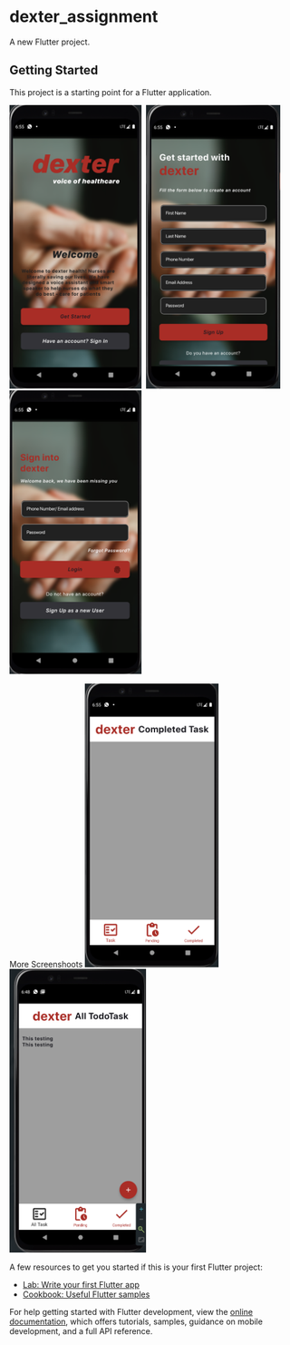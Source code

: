 # dexter_assignment

A new Flutter project.

## Getting Started

This project is a starting point for a Flutter application.

<img src="/assets/images/Screenshot1.png" height="500em"/>&nbsp;
<img src="/assets/images/Screenshot2.png" height="500em"/>&nbsp;
<img src="/assets/images/Screenshot3.png" height="500em"/>&nbsp;

More Screenshoots
<img src="/assets/images/Screenshot4.png" height="500em"/>&nbsp;
<img src="/assets/images/Screenshot5.png" height="500em"/>&nbsp;

A few resources to get you started if this is your first Flutter project:

- [Lab: Write your first Flutter app](https://docs.flutter.dev/get-started/codelab)
- [Cookbook: Useful Flutter samples](https://docs.flutter.dev/cookbook)

For help getting started with Flutter development, view the
[online documentation](https://docs.flutter.dev/), which offers tutorials,
samples, guidance on mobile development, and a full API reference.
